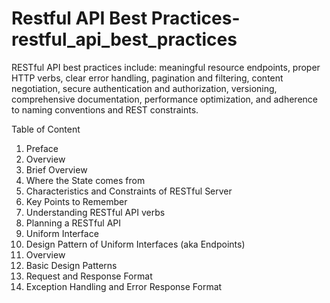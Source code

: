 # Restful API Best Practices- restful_api_best_practices

RESTful API best practices include: meaningful resource endpoints, proper HTTP verbs, clear error handling, pagination and filtering, content negotiation, secure authentication and authorization, versioning, comprehensive documentation, performance optimization, and adherence to naming conventions and REST constraints.

Table of Content

<ol>
    <li>Preface</li>
    <li>Overview</li>
    <li>Brief Overview</li>
    <li>Where the State comes from</li>
    <li>Characteristics and Constraints of RESTful Server</li>
    <li>Key Points to Remember</li>
    <li>Understanding RESTful API verbs</li>
    <li>Planning a RESTful API</li>
    <li>Uniform Interface</li>
    <li>Design Pattern of Uniform Interfaces (aka Endpoints)</li>
    <li>Overview</li>
    <li>Basic Design Patterns</li>
    <li>Request and Response Format</li>
    <li>Exception Handling and Error Response Format</li>
</ol>
